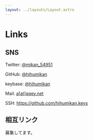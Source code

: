 ```yaml
---
layout: ../layouts/Layout.astro
---
```


# Links

## SNS

Twitter: [@mikan_54951](https://twitter.com/mikan_54951)

GitHub: [@hihumikan](https://github.com/hihumikan)

keybase: [@hihumikan](https://keybase.io/hihumikan)

Mail: [a[at]qqey.net](mailto:a@qqey.net)

SSH: <https://github.com/hihumikan.keys>

## 相互リンク

募集してます。
